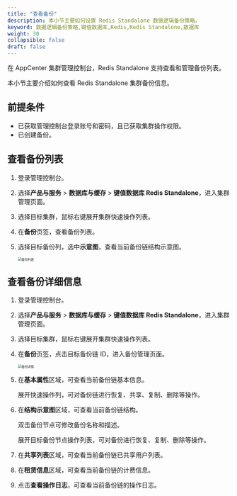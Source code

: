 ```yaml
---
title: "查看备份"
description: 本小节主要如何设置 Redis Standalone 数据逻辑备份策略。 
keyword: 数据逻辑备份策略,键值数据库,Redis,Redis Standalone,数据库
weight: 30
collapsible: false
draft: false
---
```




在 AppCenter 集群管理控制台，Redis Standalone 支持查看和管理备份列表。

本小节主要介绍如何查看 Redis Standalone 集群备份信息。

## 前提条件

- 已获取管理控制台登录账号和密码，且已获取集群操作权限。
- 已创建备份。

## 查看备份列表

1. 登录管理控制台。
2. 选择**产品与服务** > **数据库与缓存** > **键值数据库 Redis Standalone**，进入集群管理页面。
3. 选择目标集群，鼠标右键展开集群快速操作列表。
4. 在**备份**页签，查看备份列表。
5. 选择目标备份列，选中**示意图**，查看当前备份链结构示意图。

   <img src="../../../_images/backup_list.png" alt="备份列表" style="zoom:50%;" />

## 查看备份详细信息

1. 登录管理控制台。
2. 选择**产品与服务** > **数据库与缓存** > **键值数据库 Redis Standalone**，进入集群管理页面。
3. 选择目标集群，鼠标右键展开集群快速操作列表。
4. 在**备份**页签，点击目标备份链 ID，进入备份管理页面。

   <img src="../../../_images/check_backup_1.png" alt="备份详情" style="zoom:50%;" />

5. 在**基本属性**区域，可查看当前备份链基本信息。
   
   展开快速操作列，可对备份链进行恢复、共享、复制、删除等操作。

6. 在**结构示意图**区域，可查看当前备份链结构。

   双击备份节点可修改备份名称和描述。

   展开目标备份节点操作列表，可对备份进行恢复、复制、删除等操作。

7. 在**共享列表**区域，可查看当前备份链已共享用户列表。

8. 在**租赁信息**区域，可查看当前备份链的计费信息。

9. 点击**查看操作日志**，可查看当前备份链的操作日志。

